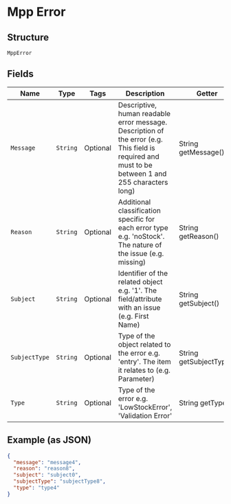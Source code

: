 
# Mpp Error

## Structure

`MppError`

## Fields

| Name | Type | Tags | Description | Getter | Setter |
|  --- | --- | --- | --- | --- | --- |
| `Message` | `String` | Optional | Descriptive, human readable error message. Description of the error (e.g. This field is required and must to be between 1 and 255 characters long) | String getMessage() | setMessage(String message) |
| `Reason` | `String` | Optional | Additional classification specific for each error type e.g. 'noStock'. The nature of the issue (e.g. missing) | String getReason() | setReason(String reason) |
| `Subject` | `String` | Optional | Identifier of the related object e.g. '1'. The field/attribute with an issue (e.g. First Name) | String getSubject() | setSubject(String subject) |
| `SubjectType` | `String` | Optional | Type of the object related to the error e.g. 'entry'. The item it relates to (e.g. Parameter) | String getSubjectType() | setSubjectType(String subjectType) |
| `Type` | `String` | Optional | Type of the error e.g. 'LowStockError', 'Validation Error' | String getType() | setType(String type) |

## Example (as JSON)

```json
{
  "message": "message4",
  "reason": "reason8",
  "subject": "subject0",
  "subjectType": "subjectType8",
  "type": "type4"
}
```

